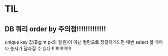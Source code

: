 # TIL


## DB 쿼리 order by 주의점!!!!!!!!!!!!!
unique key 값(Bigint pk와 같은)이 아닌 컬럼으로 정렬하게되면
매번 select 할 때마다 순서가 달라질 수 있다 !!!!!!!!!!!!!!!
